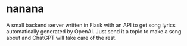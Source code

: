 # nanana

A small backend server written in Flask with an API to get song lyrics automatically generated by OpenAI. Just send it a topic to make a song about and ChatGPT will take care of the rest.
